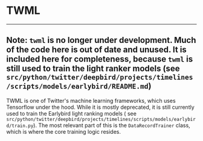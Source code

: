 # TWML

---
Note: `twml` is no longer under development. Much of the code here is out of date and unused.
It is included here for completeness, because `twml` is still used to train the light ranker models
(see `src/python/twitter/deepbird/projects/timelines/scripts/models/earlybird/README.md`)
---

TWML is one of Twitter's machine learning frameworks, which uses Tensorflow under the hood. While it is mostly
deprecated,
it is still currently used to train the Earlybird light ranking models (
see `src/python/twitter/deepbird/projects/timelines/scripts/models/earlybird/train.py`).
The most relevant part of this is the `DataRecordTrainer` class, which is where the core training logic resides.  
